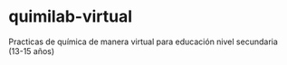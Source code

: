 # quimilab-virtual
Practicas de química de manera virtual para educación nivel secundaria (13-15 años)

